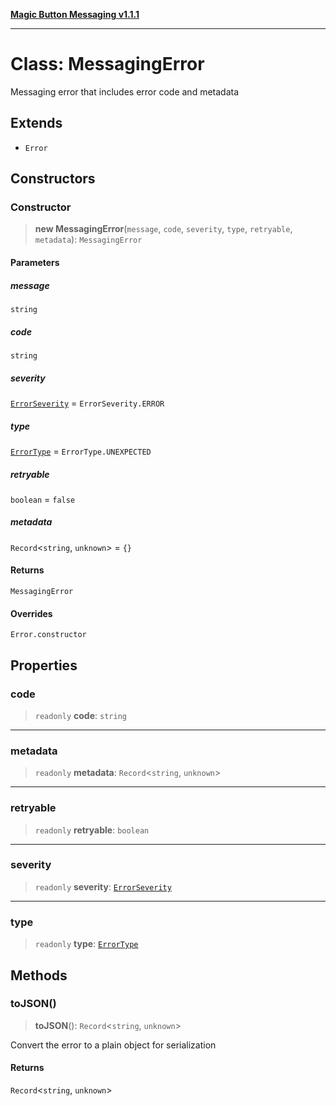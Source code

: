 [**Magic Button Messaging v1.1.1**](../README.md)

***

# Class: MessagingError

Messaging error that includes error code and metadata

## Extends

- `Error`

## Constructors

### Constructor

> **new MessagingError**(`message`, `code`, `severity`, `type`, `retryable`, `metadata`): `MessagingError`

#### Parameters

##### message

`string`

##### code

`string`

##### severity

[`ErrorSeverity`](../enumerations/ErrorSeverity.md) = `ErrorSeverity.ERROR`

##### type

[`ErrorType`](../enumerations/ErrorType.md) = `ErrorType.UNEXPECTED`

##### retryable

`boolean` = `false`

##### metadata

`Record`\<`string`, `unknown`\> = `{}`

#### Returns

`MessagingError`

#### Overrides

`Error.constructor`

## Properties

### code

> `readonly` **code**: `string`

***

### metadata

> `readonly` **metadata**: `Record`\<`string`, `unknown`\>

***

### retryable

> `readonly` **retryable**: `boolean`

***

### severity

> `readonly` **severity**: [`ErrorSeverity`](../enumerations/ErrorSeverity.md)

***

### type

> `readonly` **type**: [`ErrorType`](../enumerations/ErrorType.md)

## Methods

### toJSON()

> **toJSON**(): `Record`\<`string`, `unknown`\>

Convert the error to a plain object for serialization

#### Returns

`Record`\<`string`, `unknown`\>

